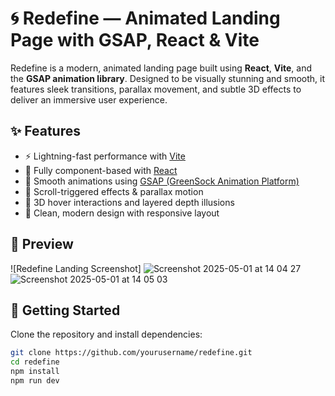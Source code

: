 # 🌀 Redefine — Animated Landing Page with GSAP, React & Vite

Redefine is a modern, animated landing page built using **React**, **Vite**, and the **GSAP animation library**. Designed to be visually stunning and smooth, it features sleek transitions, parallax movement, and subtle 3D effects to deliver an immersive user experience.

## ✨ Features

- ⚡ Lightning-fast performance with [Vite](https://vitejs.dev/)
- 🧠 Fully component-based with [React](https://reactjs.org/)
- 🎯 Smooth animations using [GSAP (GreenSock Animation Platform)](https://gsap.com/)
- 🎥 Scroll-triggered effects & parallax motion
- 🧊 3D hover interactions and layered depth illusions
- 🎨 Clean, modern design with responsive layout

## 📸 Preview

![Redefine Landing Screenshot]
![Screenshot 2025-05-01 at 14 04 27](https://github.com/user-attachments/assets/4ea7067b-b65c-49f5-8cf4-dd256da5e0c8)
![Screenshot 2025-05-01 at 14 05 03](https://github.com/user-attachments/assets/24a954db-a7bc-4d61-8818-a0a236ee7987)



## 🚀 Getting Started

Clone the repository and install dependencies:

```bash
git clone https://github.com/yourusername/redefine.git
cd redefine
npm install
npm run dev
